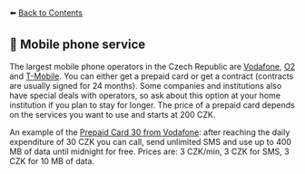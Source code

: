 ⬅️ <a href="https://github.com/prgai/Practical-Guide-for-a-Happy-Life-in-Prague/blob/Index/Contents/Contents.md">Back to Contents</a>

## 📶 Mobile phone service 

The largest mobile phone operators in the Czech Republic are [Vodafone](https://www.vodafone.cz/en/), [O2](https://www.o2.cz/osobni/) and [T-Mobile](https://www.t-mobile.cz/osobni). You can either get a prepaid card or get a contract (contracts are usually signed for 24 months). Some companies and institutions also have special deals with operators, so ask about this option at your home institution if you plan to stay for longer. The price of a prepaid card depends on the services you want to use and starts at 200 CZK. 

An example of the [Prepaid Card 30 from Vodafone](https://www.vodafone.cz/pece/en/otazky/offering-tariffs-and-vodafone-cards1/prepaid-card-30/?page=0): after reaching the daily expenditure of 30 CZK you can call, send unlimited SMS and use up to 400 MB of data until midnight for free. Prices are: 3 CZK/min, 3 CZK for SMS, 3 CZK for 10 MB of data.
